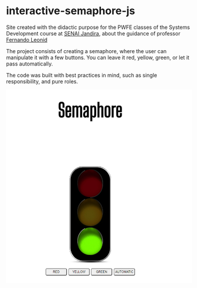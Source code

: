 # interactive-semaphore-js

Site created with the didactic purpose for the PWFE classes of the Systems Development course at [SENAI Jandira](https://jandira.sp.senai.br/), about the guidance of professor [Fernando Leonid](https://github.com/fernandoleonid)

The project consists of creating a semaphore, where the user can manipulate it with a few buttons. You can leave it red, yellow, green, or let it pass automatically.

The code was built with best practices in mind, such as single responsibility, and pure roles.

![](img/project.png)